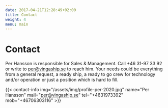 ```yaml
---
date: 2017-04-21T12:28:49+02:00
title: Contact
weight: 4
menu: main
---
```


# Contact

Per Hansson is responsible for Sales & Management. Call +46 31-97 33 92 or write to [per@vingaship.se](mailto:per@vingaship.se) to reach him. Your needs could be everything from a general request, a ready ship, a ready to go crew for technology and/or operation or just a position which is hard to fill.

{{< contact-info img="/assets/img/profile-per-2020.jpg" name="Per Hansson" mail="per@vingaship.se" tel="+4631973392" mob="+46706303116" >}}
